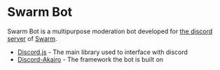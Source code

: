 # Swarm Bot

Swarm Bot is a multipurpose moderation bot developed for [the discord server](https://discord.gg/DhUvgF7drT) of [Swarm](https://github.com/byorgey/swarm).

- [Discord.js](https://discord.js.org/) - The main library used to interface with discord
- [Discord-Akairo](https://discord-akairo.github.io/) - The framework the bot is built on